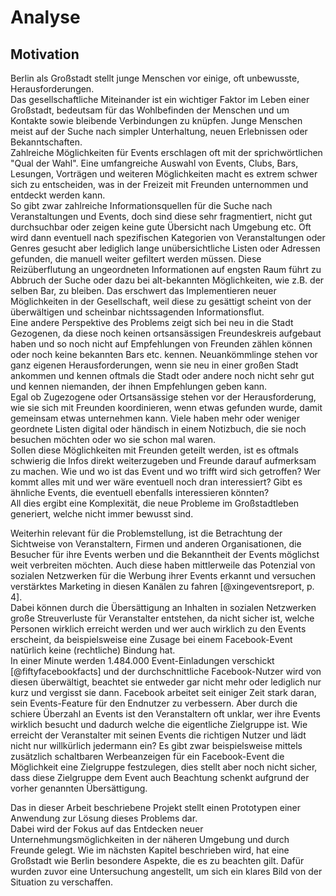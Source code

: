 # Analyse

## Motivation

Berlin als Großstadt stellt junge Menschen vor einige, oft unbewusste, Herausforderungen.  
Das gesellschaftliche Miteinander ist ein wichtiger Faktor im Leben einer Großstadt, bedeutsam für das Wohlbefinden der Menschen und um Kontakte sowie bleibende Verbindungen zu knüpfen. Junge Menschen meist auf der Suche nach simpler Unterhaltung, neuen Erlebnissen oder Bekanntschaften.  
Zahlreiche Möglichkeiten für Events erschlagen oft mit der sprichwörtlichen "Qual der Wahl". Eine umfangreiche Auswahl von Events, Clubs, Bars, Lesungen, Vorträgen und weiteren Möglichkeiten macht es extrem schwer sich zu entscheiden, was in der Freizeit mit Freunden unternommen und entdeckt werden kann.  
So gibt zwar zahlreiche Informationsquellen für die Suche nach Veranstaltungen und Events, doch sind diese sehr fragmentiert, nicht gut durchsuchbar oder zeigen keine gute Übersicht nach Umgebung etc. Oft wird dann eventuell nach spezifischen Kategorien von Veranstaltungen oder Genres gesucht aber lediglich lange unübersichtliche Listen oder Adressen gefunden, die manuell weiter gefiltert werden müssen. Diese Reizüberflutung an ungeordneten Informationen auf engsten Raum führt zu Abbruch der Suche oder dazu bei alt-bekannten Möglichkeiten, wie z.B. der selben Bar, zu bleiben. Das erschwert das Implementieren neuer Möglichkeiten in der Gesellschaft, weil diese zu gesättigt scheint von der überwältigen und scheinbar nichtssagenden Informationsflut.  
Eine andere Perspektive des Problems zeigt sich bei neu in die Stadt Gezogenen, da diese noch keinen ortsansässigen Freundeskreis aufgebaut haben und so noch nicht auf Empfehlungen von Freunden zählen können oder noch keine bekannten Bars etc. kennen. Neuankömmlinge stehen vor ganz eigenen Herausforderungen, wenn sie neu in einer großen Stadt ankommen und kennen oftmals die Stadt oder andere noch nicht sehr gut und kennen niemanden, der ihnen Empfehlungen geben kann.  
Egal ob Zugezogene oder Ortsansässige stehen vor der Herausforderung, wie sie sich mit Freunden koordinieren, wenn etwas gefunden wurde, damit gemeinsam etwas unternehmen kann. Viele haben mehr oder weniger geordnete Listen digital oder händisch in einem Notizbuch, die sie noch besuchen möchten oder wo sie schon mal waren.  
Sollen diese Möglichkeiten mit Freunden geteilt werden, ist es oftmals schwierig die Infos direkt weiterzugeben und Freunde darauf aufmerksam zu machen. Wie und wo ist das Event und wo trifft wird sich getroffen? Wer kommt alles mit und wer wäre eventuell noch dran interessiert? Gibt es ähnliche Events, die eventuell ebenfalls interessieren könnten?  
All dies ergibt eine Komplexität, die neue Probleme im Großstadtleben generiert, welche nicht immer bewusst sind.

Weiterhin relevant für die Problemstellung, ist die Betrachtung der Sichtweise von Veranstaltern, Firmen und anderen Organisationen, die Besucher für ihre Events werben und die Bekanntheit der Events möglichst weit verbreiten möchten. Auch diese haben mittlerweile das Potenzial von sozialen Netzwerken für die Werbung ihrer Events erkannt und versuchen verstärktes Marketing in diesen Kanälen zu fahren [@xingeventsreport, p. 4].  
Dabei können durch die Übersättigung an Inhalten in sozialen Netzwerken große Streuverluste für Veranstalter entstehen, da nicht sicher ist, welche Personen wirklich erreicht werden und wer auch wirklich zu den Events erscheint, da beispielsweise eine Zusage bei einem Facebook-Event natürlich keine (rechtliche) Bindung hat.  
In einer Minute werden 1.484.000 Event-Einladungen verschickt [@fiftyfacebookfacts] und der durchschnittliche Facebook-Nutzer wird von diesen überwältigt, beachtet sie entweder gar nicht mehr oder lediglich nur kurz und vergisst sie dann. Facebook arbeitet seit einiger Zeit stark daran, sein Events-Feature für den Endnutzer zu verbessern. Aber durch die schiere Überzahl an Events ist den Veranstaltern oft unklar, wer ihre Events wirklich besucht und dadurch welche die eigentliche Zielgruppe ist. Wie erreicht der Veranstalter mit seinen Events die richtigen Nutzer und lädt nicht nur willkürlich jedermann ein? Es gibt zwar beispielsweise mittels zusätzlich schaltbaren Werbeanzeigen für ein Facebook-Event die Möglichkeit eine Zielgruppe festzulegen, dies stellt aber noch nicht sicher, dass diese Zielgruppe dem Event auch Beachtung schenkt aufgrund der vorher genannten Übersättigung.

Das in dieser Arbeit beschriebene Projekt stellt einen Prototypen einer Anwendung zur Lösung dieses Problems dar.  
Dabei wird der Fokus auf das Entdecken neuer Unternehmungsmöglichkeiten in der näheren Umgebung und durch Freunde gelegt. Wie im nächsten Kapitel beschrieben wird, hat eine Großstadt wie Berlin besondere Aspekte, die es zu beachten gilt. Dafür wurden zuvor eine Untersuchung angestellt, um sich ein klares Bild von der Situation zu verschaffen.  

